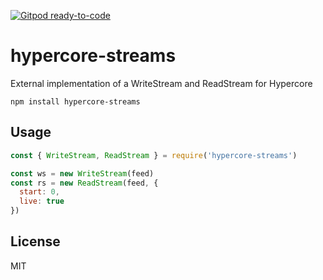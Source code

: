 [![Gitpod ready-to-code](https://img.shields.io/badge/Gitpod-ready--to--code-blue?logo=gitpod)](https://gitpod.io/#https://github.com/mafintosh/hypercore-streams)

# hypercore-streams

External implementation of a WriteStream and ReadStream for Hypercore

```
npm install hypercore-streams
```

## Usage

``` js
const { WriteStream, ReadStream } = require('hypercore-streams')

const ws = new WriteStream(feed)
const rs = new ReadStream(feed, {
  start: 0,
  live: true
})
```

## License

MIT
